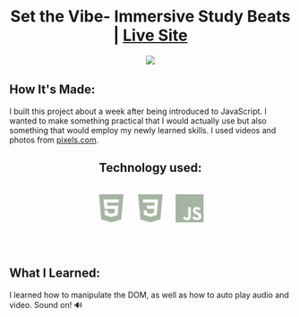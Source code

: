 <h1 align="center">Set the Vibe- Immersive Study Beats | <a href="https://setthevibe.netlify.app/">Live Site</a></h1>
<div align="center">
  <a href='https://ethodeus.github.io/pick-em-drinks-project/'>
	  <img src="https://github.com/erikateal/READMEAssets/blob/main/projectFiles/setthevibe.gif" width="80%" />
  </a>
</div>

## How It's Made:

I built this project about a week after being introduced to JavaScript. I wanted to make something practical that I would actually use but also something that would employ my newly learned skills. I used videos and photos from [pixels.com](https://www.pexels.com/).


<h2 align="center">Technology used:</h2>
<br>
<div align="center">
	<img src="https://github.com/erikateal/READMEAssets/blob/main/icons/html5.svg" height="50px">
	&nbsp&nbsp&nbsp
	<img src="https://github.com/erikateal/READMEAssets/blob/main/icons/css3.svg" height="50px">
	&nbsp&nbsp&nbsp
	<img src="https://github.com/erikateal/READMEAssets/blob/main/icons/javascript.svg" height="50px">
</div>

##
<br>

## What I Learned:

I learned how to manipulate the DOM, as well as how to auto play audio and video. Sound on! 🔊
